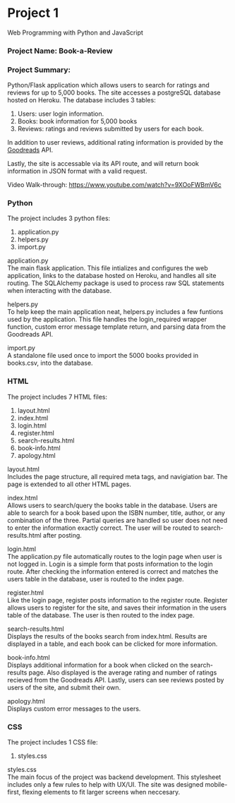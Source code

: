 # Project 1

Web Programming with Python and JavaScript

### Project Name: Book-a-Review
### Project Summary:
Python/Flask application which allows users to search for ratings and reviews for up to 5,000 books.  The site accesses a postgreSQL database hosted on Heroku.  The database includes 3 tables:  
1. Users: user login information.  
2. Books: book information for 5,000 books
3. Reviews: ratings and reviews submitted by users for each book.  

In addition to user reviews, additional rating information is provided by the <a href="https://www.goodreads.com/api" target="_blank">Goodreads</a> API.

Lastly, the site is accessable via its API route, and will return book information in JSON format with a valid request.

Video Walk-through: https://www.youtube.com/watch?v=9XOoFWBmV6c

### Python
The project includes 3 python files:
1. application.py
2. helpers.py
3. import.py


application.py<br>
The main flask application.  This file intializes and configures the web application, links to the database hosted on Heroku, and handles all site routing.  The SQLAlchemy package is used to process raw SQL statements when interacting with the database.

helpers.py<br>
To help keep the main application neat, helpers.py includes a few funtions used by the application.  This file handles the login_required wrapper function, custom error message template return, and parsing data from the Goodreads API.

import.py<br>
A standalone file used once to import the 5000 books provided in books.csv, into the database.  

### HTML
The project includes 7 HTML files:
1. layout.html
2. index.html
3. login.html
4. register.html
5. search-results.html
6. book-info.html
7. apology.html

layout.html<br>
Includes the page structure, all required meta tags, and navigiation bar. The page is extended to all other HTML pages.

index.html<br>
Allows users to search/query the books table in the database.  Users are able to search for a book based upon the ISBN number, title, author, or any combination of the three.  Partial queries are handled so user does not need to enter the information exactly correct.  The user will be routed to search-results.html after posting.

login.html<br>
The application.py file automatically routes to the login page when user is not logged in.  Login is a simple form that posts information to the login route.  After checking the information entered is correct and matches the users table in the database, user is routed to the index page.

register.html<br>
Like the login page, register posts information to the register route.  Register allows users to register for the site, and saves their information in the users table of the database.  The user is then routed to the index page.

search-results.html<br>
Displays the results of the books search from index.html.  Results are displayed in a table, and each book can be clicked for more information.

book-info.html<br>
Displays additional information for a book when clicked on the search-results page.  Also displayed is the average rating and number of ratings recieved from the Goodreads API.  Lastly, users can see reviews posted by users of the site, and submit their own.

apology.html<br>
Displays custom error messages to the users.

### CSS
The project includes 1 CSS file:
1. styles.css

styles.css<br>
The main focus of the project was backend development.  This stylesheet includes only a few rules to help with UX/UI. The site was designed mobile-first, flexing elements to fit larger screens when neccesary.
